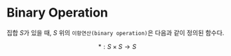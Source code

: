# Binary Operation
집합 $S$가 있을 때, $S$ 위의 `이항연산(binary operation)`은 다음과 같이 정의된 함수다.

$$ *:S \times S \rightarrow S $$ 